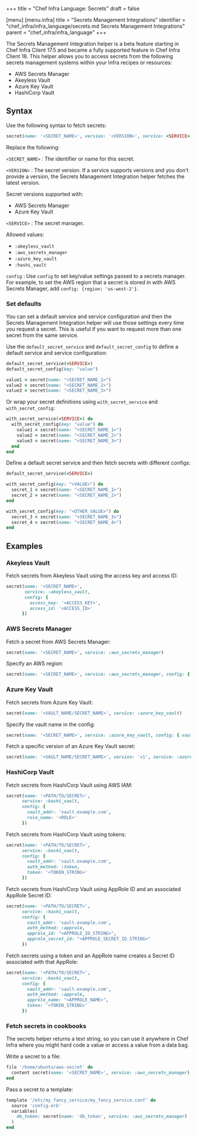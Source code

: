 +++
title = "Chef Infra Language: Secrets"
draft = false

[menu]
  [menu.infra]
    title = "Secrets Management Integrations"
    identifier = "chef_infra/infra_language/secrets.md Secrets Management Integrations"
    parent = "chef_infra/infra_language"
+++

The Secrets Management Integration helper is a beta feature starting in Chef Infra Client 17.5 and became a fully supported feature in Chef Infra Client 18.
This helper allows you to access secrets from the following secrets management systems within your Infra recipes or resources:

- AWS Secrets Manager
- Akeyless Vault
- Azure Key Vault
- HashiCorp Vault

## Syntax

Use the following syntax to fetch secrets:

```ruby
secret(name: '<SECRET_NAME>', version: '<VERSION>', service: <SERVICE>, config: {key: value})
```

<!-- markdownlint-disable MD006 MD007 -->

Replace the following:

`<SECRET_NAME>`
: The identifier or name for this secret.

`<VERSION>`
: The secret version. If a service supports versions and you don't provide a version, the Secrets Management Integration helper fetches the latest version.

  Secret versions supported with:

  - AWS Secrets Manager
  - Azure Key Vault

`<SERVICE>`
: The secret manager.

  Allowed values:

  - `:akeyless_vault`
  - `:aws_secrets_manager`
  - `:azure_key_vault`
  - `:hashi_vault`

`config`
: Use `config` to set key/value settings passed to a secrets manager. For example, to set the AWS region that a secret is stored in with AWS Secrets Manager, add `config: {region: 'us-west-2'}`.

<!-- markdownlint-enable MD006 MD007 -->

### Set defaults

You can set a default service and service configuration and then the Secrets Management Integration helper will use those settings every time you request a secret.
This is useful if you want to request more than one secret from the same service.

Use the `default_secret_service` and `default_secret_config` to define a default service and service configuration:

```ruby
default_secret_service(<SERVICE>)
default_secret_config(key: "value")

value1 = secret(name: "<SECRET_NAME_1>")
value2 = secret(name: "<SECRET_NAME_2>")
value3 = secret(name: "<SECRET_NAME_3>")
```

Or wrap your secret definitions using `with_secret_service` and `with_secret_config`:

```ruby
with_secret_service(<SERVICE>) do
  with_secret_config(key: "value") do
    value1 = secret(name: "<SECRET_NAME_1>")
    value2 = secret(name: "<SECRET_NAME_2>")
    value3 = secret(name: "<SECRET_NAME_3>")
  end
end
```

Define a default secret service and then fetch secrets with different configs:

```ruby
default_secret_service(<SERVICE>)

with_secret_config(key: "<VALUE>") do
  secret_1 = secret(name: "<SECRET_NAME_1>")
  secret_2 = secret(name: "<SECRET_NAME_2>")
end

with_secret_config(key: "<OTHER_VALUE>") do
  secret_3 = secret(name: "<SECRET_NAME_3>")
  secret_4 = secret(name: "<SECRET_NAME_4>")
end
```

## Examples

### Akeyless Vault

Fetch secrets from Akeyless Vault using the access key and access ID:

```ruby
secret(name: '<SECRET_NAME>',
       service: :akeyless_vault,
       config: {
         access_key: '<ACCESS_KEY>',
         access_id: '<ACCESS_ID>'
      })
```

### AWS Secrets Manager

Fetch a secret from AWS Secrets Manager:

```ruby
secret(name: '<SECRET_NAME>', service: :aws_secrets_manager)
```

Specify an AWS region:

```ruby
secret(name: '<SECRET_NAME>', service: :aws_secrets_manager, config: { region: '<AWS_REGION>' })
```

### Azure Key Vault

Fetch secrets from Azure Key Vault:

```ruby
secret(name: '<VAULT_NAME/SECRET_NAME>', service: :azure_key_vault)
```

Specify the vault name in the config:

```ruby
secret(name: '<SECRET_NAME>', service: :azure_key_vault, config: { vault: '<VAULT_NAME>' })
```

Fetch a specific version of an Azure Key Vault secret:

```ruby
secret(name: '<VAULT_NAME/SECRET_NAME>', version: 'v1', service: :azure_key_vault)
```

### HashiCorp Vault

Fetch secrets from HashiCorp Vault using AWS IAM:

```ruby
secret(name: '<PATH/TO/SECRET>',
      service: :hashi_vault,
      config: {
        vault_addr: 'vault.example.com',
        role_name: '<ROLE>'
      })
```

Fetch secrets from HashiCorp Vault using tokens:

```ruby
secret(name: '<PATH/TO/SECRET>',
      service: :hashi_vault,
      config: {
        vault_addr: 'vault.example.com',
        auth_method: :token,
        token: '<TOKEN_STRING>'
      })
```

Fetch secrets from HashiCorp Vault using AppRole ID and an associated AppRole Secret ID:

```ruby
secret(name: '<PATH/TO/SECRET>',
      service: :hashi_vault,
      config: {
        vault_addr: 'vault.example.com',
        auth_method: :approle,
        approle_id: "<APPROLE_ID_STRING>",
        approle_secret_id: "<APPROLE_SECRET_ID_STRING>"
      })
```

Fetch secrets using a token and an AppRole name creates a Secret ID associated with that AppRole:

```ruby
secret(name: '<PATH/TO/SECRET>',
      service: :hashi_vault,
      config: {
        vault_addr: 'vault.example.com',
        auth_method: :approle,
        approle_name: "<APPROLE_NAME>",
        token: '<TOKEN_STRING>'
      })
```

### Fetch secrets in cookbooks

The secrets helper returns a text string, so you can use it anywhere in Chef Infra where you might hard code a value or access a value from a data bag.

Write a secret to a file:

```ruby
file '/home/ubuntu/aws-secret' do
  content secret(name: '<SECRET_NAME>', service: :aws_secrets_manager)
end
```

Pass a secret to a template:

```ruby
template '/etc/my_fancy_service/my_fancy_service.conf' do
  source 'config.erb'
  variables(
    db_token: secret(name: 'db_token', service: :aws_secrets_manager)
  )
end
```
